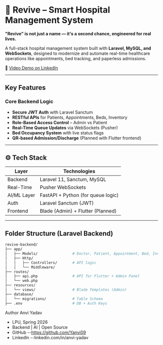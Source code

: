 # 🏥 Revive – Smart Hospital Management System  
**"Revive" is not just a name — it's a second chance, engineered for real lives.**

A full-stack hospital management system built with **Laravel, MySQL, and WebSockets**, designed to modernize and automate real-time healthcare operations like appointments, bed tracking, and paperless admissions.  

🔗 [Video Demo on LinkedIn](https://www.linkedin.com/posts/anvi-yadav_revive-healthtech-fullstackdevelopment-activity-7324534940518252544-pjs0?utm_source=share&utm_medium=member_desktop&rcm=ACoAAD5o7oIBVQf-r7DdN8fQY5BvTfN0gFTDjFU)

---

## Key Features

### Core Backend Logic
- **Secure JWT Auth** with Laravel Sanctum  
- **RESTful APIs** for Patients, Appointments, Beds, Inventory  
- **Role-Based Access Control** – Admin vs Patient
- **Real-Time Queue Updates** via WebSockets (Pusher)
- **Bed Occupancy System** with live status flags
- **QR-based Admission/Discharge** (Planned with Flutter frontend)

---

## ⚙️ Tech Stack

| Layer        | Technologies                      |
|--------------|-----------------------------------|
| Backend      | Laravel 11, Sanctum, MySQL        |
| Real-Time    | Pusher WebSockets                 |
| AI/ML Layer  | FastAPI + Python (for queue logic)|
| Auth         | Laravel Sanctum (JWT)             |
| Frontend     | Blade (Admin) + Flutter (Planned) |

---

## Folder Structure (Laravel Backend)
```bash
revive-backend/
├── app/
│   ├── Models/                # Doctor, Patient, Appointment, Bed, InventoryItem
│   ├── Http/
│   │   ├── Controllers/       # API logic
│   │   └── Middleware/
├── routes/
│   ├── api.php                # API for Flutter + Admin Panel
│   └── web.php
├── resources/
│   └── views/                 # Blade Templates (Admin)
├── database/
│   └── migrations/            # Table Schema
├── .env                       # DB + Auth Keys
```



Author
Anvi Yadav
- LPU, Spring 2026
- Backend | AI | Open Source
- GitHub --https://github.com/Yanvi09
- Linkedln --linkedin.com/in/anvi-yadav  
